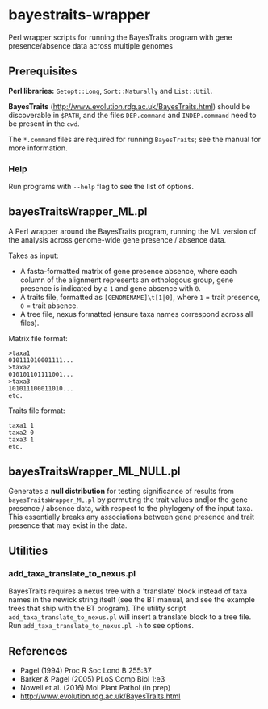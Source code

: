# bayestraits-wrapper
Perl wrapper scripts for running the BayesTraits program with gene presence/absence data across multiple genomes

## Prerequisites
**Perl libraries:** `Getopt::Long`, `Sort::Naturally` and `List::Util`.

**BayesTraits** (http://www.evolution.rdg.ac.uk/BayesTraits.html) should be discoverable in `$PATH`, and the files `DEP.command` and `INDEP.command` need to be present in the `cwd`.

The `*.command` files are required for running `BayesTraits`; see the manual for more information.

### Help

Run programs with `--help` flag to see the list of options.

## bayesTraitsWrapper_ML.pl

A Perl wrapper around the BayesTraits program, running the ML version of the analysis across genome-wide gene presence / absence data.

Takes as input:
* A fasta-formatted matrix of gene presence absence, where each column of the alignment represents an orthologous group, gene presence is indicated by a `1` and gene absence with `0`.
* A traits file, formatted as `[GENOMENAME]\t[1|0]`, where `1` = trait presence, `0` = trait absence.
* A tree file, nexus formatted (ensure taxa names correspond across all files).

Matrix file format:
```
>taxa1
010111010001111...
>taxa2
010101101111001...
>taxa3
101011100011010...
etc.
```

Traits file format:
```
taxa1 1
taxa2 0
taxa3 1
etc.
```

## bayesTraitsWrapper_ML_NULL.pl

Generates a **null distribution** for testing significance of results from `bayesTraitsWrapper_ML.pl` by permuting the trait values and|or the gene presence / absence data, with respect to the phylogeny of the input taxa. This essentially breaks any associations between gene presence and trait presence that may exist in the data.

## Utilities
### add_taxa_translate_to_nexus.pl

BayesTraits requires a nexus tree with a 'translate' block instead of taxa names in the newick string itself (see the BT manual, and see the example trees that ship with the BT program). The utility script `add_taxa_translate_to_nexus.pl` will insert a translate block to a tree file. Run `add_taxa_translate_to_nexus.pl -h` to see options.

## References

* Pagel (1994) Proc R Soc Lond B 255:37
* Barker & Pagel (2005) PLoS Comp Biol 1:e3
* Nowell et al. (2016) Mol Plant Pathol (in prep)
* http://www.evolution.rdg.ac.uk/BayesTraits.html
